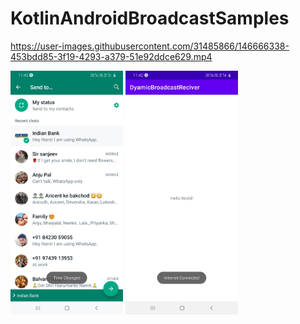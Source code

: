 # KotlinAndroidBroadcastSamples

https://user-images.githubusercontent.com/31485866/146666338-453bdd85-3f19-4293-a379-51e92ddce629.mp4


<img src = "screenshots/WhatsApp.jpg" width = "180" /> 

<img src="screenshots/DyamicBroadcastReciver.jpg" width=180/>













